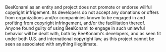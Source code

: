 BeeKonami as an entity and project does not promote or endorse willful copyright infrigement. Its developers do not accept any donations or offers from organizations and/or companinies known to be engaged in and profiting from copyright infringement, and/or the facillitation thereof. Anyone found guilty of using BeeKonami to engage in such unlawful behavior will be dealt with, both by BeeKonami's developers, and as seen fit under both U.S. and international copyright law, as this project cannot be seen as associated with anything illegitimate.